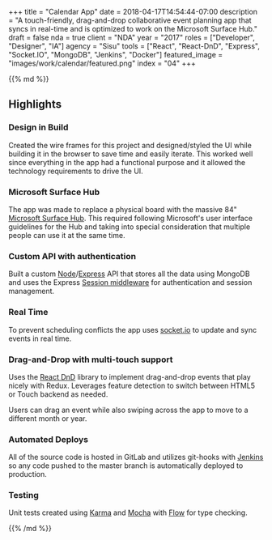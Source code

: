 +++
title = "Calendar App"
date = 2018-04-17T14:54:44-07:00
description = "A touch-friendly, drag-and-drop collaborative event planning app that syncs in real-time and is optimized to work on the Microsoft Surface Hub."
draft = false
nda = true
client = "NDA"
year = "2017"
roles = ["Developer", "Designer", "IA"]
agency = "Sisu"
tools = ["React", "React-DnD", "Express", "Socket.IO", "MongoDB", "Jenkins", "Docker"]
featured_image = "images/work/calendar/featured.png"
index = "04"
+++

<div class="markdown article__column">
{{% md %}}

## Highlights

### Design in Build

Created the wire frames for this project and designed/styled the UI while building it in the browser to save time and easily iterate. This worked well since everything in the app had a functional purpose and it allowed the technology requirements to drive the UI.

### Microsoft Surface Hub

The app was made to replace a physical board with the massive 84" [Microsoft Surface Hub](https://www.microsoft.com/en-us/surface/business/surface-hub). This required following Microsoft's user interface guidelines for the Hub and taking into special consideration that multiple people can use it at the same time.

### Custom API with authentication

Built a custom [Node](https://nodejs.org/en/)/[Express](https://expressjs.com/) API that stores all the data using MongoDB and uses the Express [Session middleware](https://github.com/expressjs/session) for authentication and session management.

### Real Time

To prevent scheduling conflicts the app uses [socket.io](https://socket.io/get-started/chat) to update and sync events in real time.

### Drag-and-Drop with multi-touch support

Uses the [React DnD](https://github.com/react-dnd/react-dnd) library to implement drag-and-drop events that play nicely with Redux. Leverages feature detection to switch between HTML5 or Touch backend as needed.

Users can drag an event while also swiping across the app to move to a different month or year.

### Automated Deploys

All of the source code is hosted in GitLab and utilizes git-hooks with [Jenkins](https://jenkins.io/) so any code pushed to the master branch is automatically deployed to production.

### Testing

Unit tests created using [Karma](https://karma-runner.github.io/2.0/index.html) and [Mocha](https://mochajs.org/) with [Flow](https://flow.org/) for type checking.

{{% /md %}}
</div>
